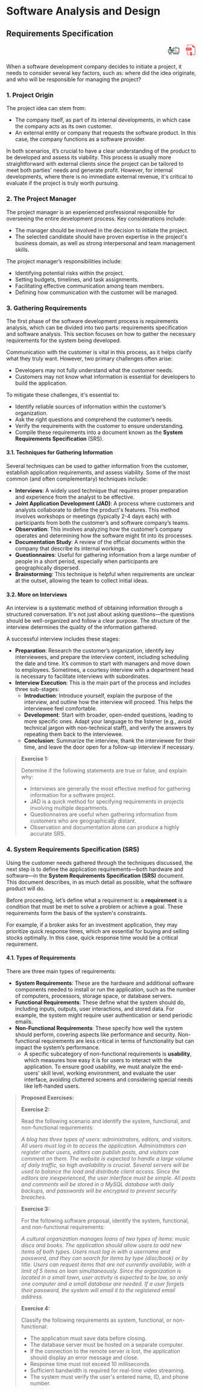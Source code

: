 # Software Analysis and Design

## Requirements Specification

<div style="text-align: right">
<a target="_blank" href="slides/04a.html"><img src="../../img/diapositivas.png" width="32" /></a>&nbsp;&nbsp;
<a target="_blank" href="04a.pdf"><img src="../../img/pdf.png" width="32" /></a>
</div>

When a software development company decides to initiate a project, it needs to consider several key factors, such as: where did the idea originate, and who will be responsible for managing the project?

### 1. Project Origin

The project idea can stem from:

* The company itself, as part of its internal developments, in which case the company acts as its own customer.
* An external entity or company that requests the software product. In this case, the company functions as a software provider.

In both scenarios, it’s crucial to have a clear understanding of the product to be developed and assess its viability. This process is usually more straightforward with external clients since the project can be tailored to meet both parties' needs and generate profit. However, for internal developments, where there is no immediate external revenue, it's critical to evaluate if the project is truly worth pursuing.

### 2. The Project Manager

The project manager is an experienced professional responsible for overseeing the entire development process. Key considerations include:

* The manager should be involved in the decision to initiate the project.
* The selected candidate should have proven expertise in the project's business domain, as well as strong interpersonal and team management skills.

The project manager’s responsibilities include:

* Identifying potential risks within the project.
* Setting budgets, timelines, and task assignments.
* Facilitating effective communication among team members.
* Defining how communication with the customer will be managed.

### 3. Gathering Requirements

The first phase of the software development process is requirements analysis, which can be divided into two parts: requirements specification and software analysis. This section focuses on how to gather the necessary requirements for the system being developed.

Communication with the customer is vital in this process, as it helps clarify what they truly want. However, two primary challenges often arise:

* Developers may not fully understand what the customer needs.
* Customers may not know what information is essential for developers to build the application.

To mitigate these challenges, it's essential to:

* Identify reliable sources of information within the customer’s organization.
* Ask the right questions and comprehend the customer’s needs.
* Verify the requirements with the customer to ensure understanding.
* Compile these requirements into a document known as the **System Requirements Specification** (SRS).

#### 3.1. Techniques for Gathering Information

Several techniques can be used to gather information from the customer, establish application requirements, and assess viability. Some of the most common (and often complementary) techniques include:

* **Interviews**: A widely used technique that requires proper preparation and experience from the analyst to be effective.
* **Joint Application Development (JAD)**: A process where customers and analysts collaborate to define the product's features. This method involves workshops or meetings (typically 2-4 days each) with participants from both the customer’s and software company’s teams.
* **Observation**: This involves analyzing how the customer’s company operates and determining how the software might fit into its processes.
* **Documentation Study**: A review of the official documents within the company that describe its internal workings.
* **Questionnaires**: Useful for gathering information from a large number of people in a short period, especially when participants are geographically dispersed.
* **Brainstorming**: This technique is helpful when requirements are unclear at the outset, allowing the team to collect initial ideas.

#### 3.2. More on Interviews

An interview is a systematic method of obtaining information through a structured conversation. It's not just about asking questions—the questions should be well-organized and follow a clear purpose. The structure of the interview determines the quality of the information gathered.

A successful interview includes these stages:

* **Preparation**: Research the customer’s organization, identify key interviewees, and prepare the interview content, including scheduling the date and time. It’s common to start with managers and move down to employees. Sometimes, a courtesy interview with a department head is necessary to facilitate interviews with subordinates.
* **Interview Execution**: This is the main part of the process and includes three sub-stages:
   * **Introduction**: Introduce yourself, explain the purpose of the interview, and outline how the interview will proceed. This helps the interviewee feel comfortable.
   * **Development**: Start with broader, open-ended questions, leading to more specific ones. Adapt your language to the listener (e.g., avoid technical jargon with non-technical staff), and verify the answers by repeating them back to the interviewee.
   * **Conclusion**: Summarize the interview, thank the interviewee for their time, and leave the door open for a follow-up interview if necessary.

> **Exercise 1:**
>
> Determine if the following statements are true or false, and explain why:
> 
> * Interviews are generally the most effective method for gathering information for a software project.
> * JAD is a quick method for specifying requirements in projects involving multiple departments.
> * Questionnaires are useful when gathering information from customers who are geographically distant.
> * Observation and documentation alone can produce a highly accurate SRS.

### 4. System Requirements Specification (SRS)

Using the customer needs gathered through the techniques discussed, the next step is to define the application requirements—both hardware and software—in the **System Requirements Specification (SRS)** document. This document describes, in as much detail as possible, what the software product will do.

Before proceeding, let’s define what a requirement is: a **requirement** is a condition that must be met to solve a problem or achieve a goal. These requirements form the basis of the system's constraints.

For example, if a broker asks for an investment application, they may prioritize quick response times, which are essential for buying and selling stocks optimally. In this case, quick response time would be a critical requirement.

#### 4.1. Types of Requirements

There are three main types of requirements:

* **System Requirements**: These are the hardware and additional software components needed to install or run the application, such as the number of computers, processors, storage space, or database servers.
* **Functional Requirements**: These define what the system should do, including inputs, outputs, user interactions, and stored data. For example, the system might require user authentication or send periodic emails.
* **Non-Functional Requirements**: These specify how well the system should perform, covering aspects like performance and security. Non-functional requirements are less critical in terms of functionality but can impact the system’s performance. 
   * A specific subcategory of non-functional requirements is **usability**, which measures how easy it is for users to interact with the application. To ensure good usability, we must analyze the end-users' skill level, working environment, and evaluate the user interface, avoiding cluttered screens and considering special needs like left-handed users.

> **Proposed Exercises:**
> 
> **Exercise 2:**
> 
> Read the following scenario and identify the system, functional, and non-functional requirements:
> 
> *A blog has three types of users: administrators, editors, and visitors. All users must log in to access the application. Administrators can register other users, editors can publish posts, and visitors can comment on them. The website is expected to handle a large volume of daily traffic, so high availability is crucial. Several servers will be used to balance the load and distribute client access. Since the editors are inexperienced, the user interface must be simple. All posts and comments will be stored in a MySQL database with daily backups, and passwords will be encrypted to prevent security breaches.*

> **Exercise 3:**
> 
> For the following software proposal, identify the system, functional, and non-functional requirements:
> 
> *A cultural organization manages loans of two types of items: music discs and books. The application should allow users to add new items of both types. Users must log in with a username and password, and they can search for items by type (disc/book) or by title. Users can request items that are not currently available, with a limit of 5 items on loan simultaneously. Since the organization is located in a small town, user activity is expected to be low, so only one computer and a small database are needed. If a user forgets their password, the system will email it to the registered email address.*

> **Exercise 4:**
> 
> Classify the following requirements as system, functional, or non-functional:
> 
> * The application must save data before closing.
> * The database server must be hosted on a separate computer.
> * If the connection to the remote server is lost, the application should display an error message and close.
> * Response time must not exceed 10 milliseconds.
> * Sufficient bandwidth is required for real-time video streaming.
> * The system must verify the user's entered name, ID, and phone number.

